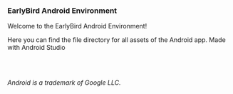### EarlyBird Android Environment

Welcome to the EarlyBird Android Environment!

Here you can find the file directory for all assets of the Android app. Made with Android Studio

<br><br>

<em>Android is a trademark of Google LLC.</em>
